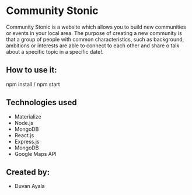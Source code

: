 # Community Stonic

Community Stonic is a website which allows you to build new communities or events in your local area. The purpose of creating a new community is that a group of people with common characteristics, such as background, ambitions or interests are able to connect to each other and share o talk about a specific topic in a specific date!.

## How to use it:

npm install
/ 
npm start

## Technologies used
- Materialize
- Node.js
- MongoDB
- React.js
- Express.js
- MongoDB
- Google Maps API

## Created by:
- Duvan Ayala